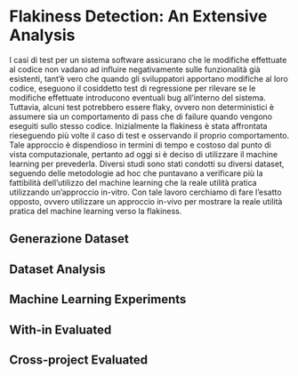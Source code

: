 # Flakiness Detection: An Extensive Analysis

I casi di test per un sistema software assicurano che le modifiche effettuate al codice non vadano ad influire negativamente sulle funzionalità già esistenti, tant’è vero che quando gli sviluppatori apportano modifiche al loro codice, eseguono il cosiddetto test di regressione per rilevare se le modifiche effettuate introducono eventuali bug all’interno del sistema.
Tuttavia, alcuni test potrebbero essere flaky, ovvero non deterministici è assumere sia un comportamento di pass che di failure quando vengono eseguiti sullo stesso codice. 
Inizialmente la flakiness è stata affrontata rieseguendo più volte il caso di test e osservando il proprio comportamento. Tale approccio è dispendioso in termini di tempo e costoso dal punto di vista computazionale, pertanto ad oggi si è deciso di utilizzare il machine learning per prevederla.
Diversi studi sono stati condotti su diversi dataset, seguendo delle metodologie ad hoc che puntavano a verificare più la fattibilità dell’utilizzo del machine learning che la reale utilità pratica utilizzando un’approccio in-vitro.
Con tale lavoro cerchiamo di fare l’esatto opposto, ovvero utilizzare un approccio in-vivo per mostrare la reale utilità pratica del machine learning verso la flakiness.

## Generazione Dataset

## Dataset Analysis

## Machine Learning Experiments 

## With-in Evaluated

## Cross-project Evaluated
